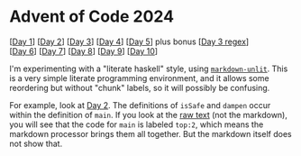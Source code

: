 # Advent of Code 2024

[[Day 1](src/day01.md)]
[[Day 2](src/day02.md)]
[[Day 3](src/day03.md)]
[[Day 4](src/day04.md)]
[[Day 5](src/day05.md)]
plus bonus [[Day 3 regex](src/day03-re.md)]
<br/>
[[Day 6](src/day06.md)]
[[Day 7](src/day07.md)]
[[Day 8](src/day08.md)]
[[Day 9](src/day09.md)]
[[Day 10](src/day10.md)]

I'm experimenting with a "literate haskell" style, using
[`markdown-unlit`](https://github.com/sol/markdown-unlit).  This is a very
simple literate programming environment, and it allows some reordering but
without "chunk" labels, so it will possibly be confusing.

For example, look at [Day 2](src/day02.md). The definitions of `isSafe` and
`dampen` occur within the definition of `main`. If you look at the [raw
text](https://raw.githubusercontent.com/instinctive/edu-advent-2024/refs/heads/main/src/day02.md)
(not the markdown), you will see that the code for `main` is labeled `top:2`,
which means the markdown processor brings them all together. But the markdown
itself does not show that.
